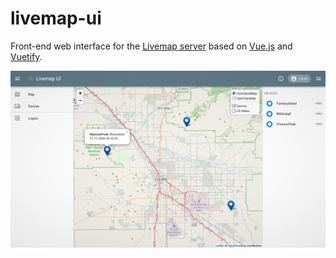 # livemap-ui

Front-end web interface for the [Livemap server](https://github.com/edenb/livemap) based on [Vue.js](https://vuejs.org/) and [Vuetify](https://vuetifyjs.com/en/).

![Screendump livemap UI](docs/img/screenshot.png)
